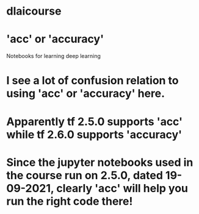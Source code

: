 # dlaicourse
# 'acc' or 'accuracy'
Notebooks for learning deep learning
# I see a lot of confusion relation to using 'acc' or 'accuracy' here. 
# Apparently tf 2.5.0 supports 'acc' while tf 2.6.0 supports 'accuracy'
# Since the jupyter notebooks used in the course run on 2.5.0, dated 19-09-2021, clearly 'acc' will help you run the right code there! 
